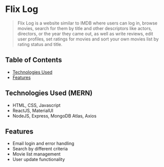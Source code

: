 # Flix Log

> Flix Log is a website similar to IMDB where users can log in, browse movies, search for them by title and other descriptors like actors, directors, or the year they came out, as well as write reviews, edit user profiles, set ratings for movies and sort your own movies list by rating status and title.


## Table of Contents
* [Technologies Used](#technologies-used)
* [Features](#features)


## Technologies Used (MERN)
- HTML, CSS, Javascript
- ReactJS, MaterialUI
- NodeJS, Express, MongoDB Atlas, Axios


## Features
- Email login and error handling
- Search by different criteria
- Movie list management
- User update functionality
